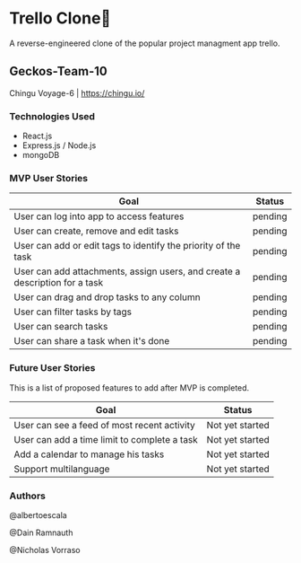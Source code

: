 # Trello Clone📌
A reverse-engineered clone of the popular project managment app trello.

## Geckos-Team-10
Chingu Voyage-6 | https://chingu.io/

### Technologies Used
- React.js
- Express.js / Node.js
- mongoDB

### MVP User Stories
| Goal | Status |
| -----| ------ |
| User can log into app to access features | pending |
| User can create, remove and edit tasks | pending |
| User can add or edit tags to identify the priority of the task | pending |
| User can add attachments, assign users, and create a description for a task | pending |
| User can drag and drop tasks to any column | pending |
| User can filter tasks by tags | pending |
| User can search tasks | pending |
| User can share a task when it's done | pending |

### Future User Stories
This is a list of proposed features to add after MVP is completed.

| Goal | Status |
| ----- | ------ |
| User can see a feed of most recent activity | Not yet started |
| User can add a time limit to complete a task | Not yet started |
| Add a calendar to manage his tasks | Not yet started |
| Support multilanguage | Not yet started |

### Authors
@albertoescala

@Dain Ramnauth

@Nicholas Vorraso
